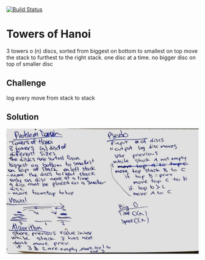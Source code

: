 [![Build Status](https://travis-ci.com/annaboyatyuk/data-structures-and-algorithms.svg?branch=master)](https://travis-ci.com/annaboyatyuk/data-structures-and-algorithms)




# Towers of Hanoi
3 towers o (n) discs, sorted from biggest on bottom to smallest on top
move the stack to furthest to the right stack. one disc at a time. 
no bigger disc on top of smaller disc

## Challenge
log every move from stack to stack

## Solution
​![Getting Started](../../assets/towers-of-hanoi.jpg)
